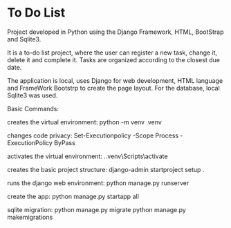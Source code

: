 # To Do List
Project developed in Python using the Django Framework, HTML, BootStrap and Sqlite3.

It is a to-do list project, where the user can register a new task, change it, delete it and complete it. Tasks are organized according to the closest due date.

The application is local, uses Django for web development, HTML language and FrameWork Bootstrp to create the page layout. For the database, local Sqlite3 was used.

Basic Commands:

creates the virtual environment: python -m venv .venv

changes code privacy: Set-Executionpolicy -Scope Process -ExecutionPolicy ByPass

activates the virtual environment: .\.venv\Scripts\activate

creates the basic project structure: django-admin startproject setup .

runs the django web environment: python manage.py runserver

create the app: python manage.py startapp all

sqlite migration: python manage.py migrate
                      python manage.py makemigrations